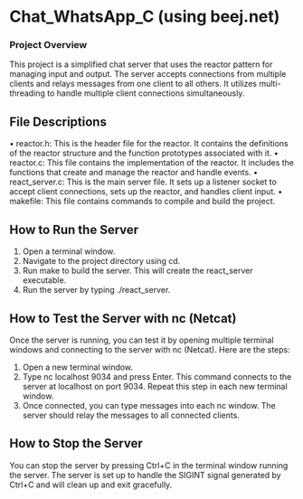 # Chat_WhatsApp_C (using beej.net)
### Project Overview
This project is a simplified chat server that uses the reactor pattern for managing input and output. The
server accepts connections from multiple clients and relays messages from one client to all others. It
utilizes multi-threading to handle multiple client connections simultaneously.

## File Descriptions
• reactor.h: This is the header file for the reactor. It contains the definitions of the reactor
structure and the function prototypes associated with it.
• reactor.c: This file contains the implementation of the reactor. It includes the functions that
create and manage the reactor and handle events.
• react_server.c: This is the main server file. It sets up a listener socket to accept client
connections, sets up the reactor, and handles client input.
• makefile: This file contains commands to compile and build the project.

## How to Run the Server
1. Open a terminal window.
2. Navigate to the project directory using cd.
3. Run make to build the server. This will create the react_server executable.
4. Run the server by typing ./react_server.

## How to Test the Server with nc (Netcat)
Once the server is running, you can test it by opening multiple terminal windows and connecting to the
server with nc (Netcat).
Here are the steps:
1. Open a new terminal window.
2. Type nc localhost 9034 and press Enter. This command connects to the server at localhost
on port 9034. Repeat this step in each new terminal window.
3. Once connected, you can type messages into each nc window. The server should relay the
messages to all connected clients.

## How to Stop the Server
You can stop the server by pressing Ctrl+C in the terminal window running the server. The server is set
up to handle the SIGINT signal generated by Ctrl+C and will clean up and exit gracefully.
